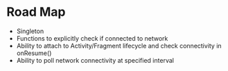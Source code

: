 Road Map
========

* Singleton
* Functions to explicitly check if connected to network
* Ability to attach to Activity/Fragment lifecycle and check connectivity in onResume()
* Ability to poll network connectivity at specified interval